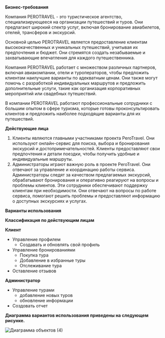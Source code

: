 ﻿**Бизнес-требования**

Компания PEROTRAVEL - это туристическое агентство, специализирующееся на организации путешествий и туров. Они предлагают широкий спектр услуг, включая бронирование авиабилетов, отелей, трансферов и экскурсий.

Основной целью PEROTRAVEL является предоставление клиентам высококачественных и уникальных путешествий, учитывая их предпочтения и бюджет. Они стремятся создать незабываемые и захватывающие впечатления для каждого путешественника.

Компания PEROTRAVEL работает с множеством различных партнеров, включая авиакомпании, отели и туроператоров, чтобы предложить клиентам наилучшие варианты по адекватным ценам. Они также могут помочь с разработкой индивидуальных маршрутов и предложить дополнительные услуги, такие как организация корпоративных мероприятий или свадебных путешествий.

В компании PEROTRAVEL работают профессиональные сотрудники с большим опытом в сфере туризма, которые готовы проконсультировать клиентов и предложить наиболее подходящие варианты для их путешествий.

**Действующие лица**

1. Клиенты являются главными участниками проекта PeroTravel. Они используют онлайн-сервис для поиска, выбора и бронирования экскурсий и достопримечательностей. Клиенты предоставляют свои предпочтения и детали поездки, чтобы получить удобные и индивидуальные маршруты.
1. Администраторы играют важную роль в проекте PeroTravel. Они отвечают за управление и координацию работы сервиса. Администраторы следят за качеством предлагаемых экскурсий, обрабатывают бронирования и оперативно реагируют на вопросы и проблемы клиентов. Эти сотрудники обеспечивают поддержку клиентам при необходимости. Они отвечают на вопросы по работе сервиса, помогают решить проблемы и предоставляют информацию о доступных экскурсиях и услугах.

**Варианты использования**

**Классификация по действующим лицам**

**Клиент**

- Управление профилем
  - Создавать и обновлять свой профиль
- Управление бронированиями
  - Покупка тура
  - Добавление в избранные туры
  - Отслеживание тура
- Оставление отзывов

**Администратор**

- Управление турами
  - добавление новых туров	
  - обновление информации
- Создовать отчет



**Диаграмма вариантов использования приведены на следующем рисунке.**

![](Aspose.Words.4e1c269a-eba2-4eba-9469-1a6b03d8cea1.001.jpeg "Диаграмма объектов (4)") 
